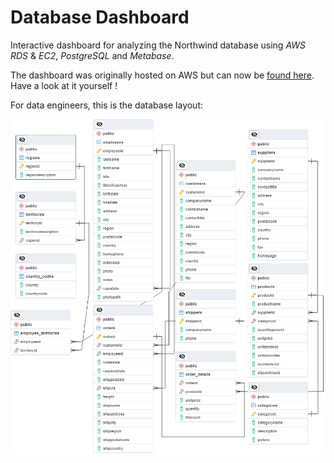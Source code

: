 # Database Dashboard

Interactive dashboard for analyzing the Northwind database using *AWS* *RDS* & *EC2*, *PostgreSQL* and *Metabase*.

The dashboard was originally hosted on AWS but can now be [found here](https://metabase.mhost.myds.me/public/dashboard/e4c4e5a8-7e17-416d-bbd3-19049cd6f897). Have a look at it yourself !

For data engineers, this is the database layout:

![Database layout](https://github.com/MichlF/projects/blob/main/data_science/database_dashboard/Northwind_Database_layout.png?raw=true)
